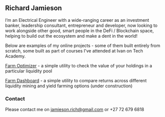 ## Richard Jamieson

I’m an Electrical Engineer with a wide-ranging career as an investment banker, leadership consultant, entrepreneur and developer, now looking to work alongside other good, smart people in the DeFi / Blockchain space, helping to build out the ecosystem and make a dent in the world!

Below are examples of my online projects - some of them built entirely from scratch, some built as part of courses I've attended at Ivan on Tech Academy.

[Farm Optimizer](https://richjamo.github.io/FarmOptimizer/) - a simple utility to check the value of your holdings in a particular liquidity pool

[Farm Dashboard](https://richjamo.github.io/FarmDashboard/) - a simple utility to compare returns across different liquidity mining and yield farming options (under construction)

### Contact

Please contact me on jamieson.rich@gmail.com or +27 72 679 6818
